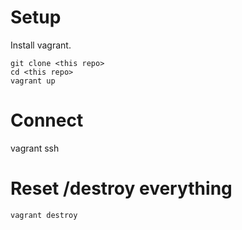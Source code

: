 # Setup

Install vagrant.

```
git clone <this repo>
cd <this repo>
vagrant up
```

# Connect
vagrant ssh

# Reset /destroy everything

```
vagrant destroy
```
